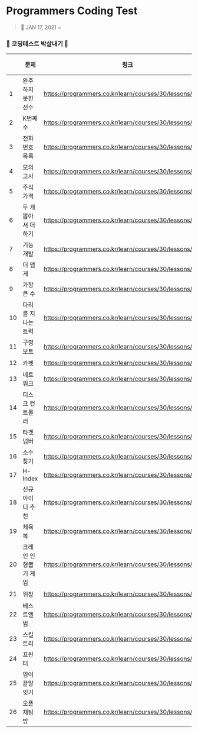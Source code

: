 # Programmers Coding Test
> 📅 JAN 17, 2021 ~

### 👊 코딩테스트 박살내기 👊

| |문제|링크|성공|
|------|---|---|---|
|1|완주하지 못한 선수|https://programmers.co.kr/learn/courses/30/lessons/42576|🟢|
|2|K번째 수|https://programmers.co.kr/learn/courses/30/lessons/42748|🟢|
|3|전화번호 목록|https://programmers.co.kr/learn/courses/30/lessons/42577|🟢|
|4|모의고사|https://programmers.co.kr/learn/courses/30/lessons/42840|🟢|
|5|주식가격|https://programmers.co.kr/learn/courses/30/lessons/42584|🟢|
|6|두 개 뽑아서 더하기|https://programmers.co.kr/learn/courses/30/lessons/68644|🟢|
|7|기능개발|https://programmers.co.kr/learn/courses/30/lessons/42586|🟢|
|8|더 맵게|https://programmers.co.kr/learn/courses/30/lessons/42626|🟢|
|9|가장 큰 수|https://programmers.co.kr/learn/courses/30/lessons/42746|🟢|
|10|다리를 지나는 트럭|https://programmers.co.kr/learn/courses/30/lessons/42583|🟢|
|11|구명보트|https://programmers.co.kr/learn/courses/30/lessons/42885|🟢|
|12|카펫|https://programmers.co.kr/learn/courses/30/lessons/42842|🟢|
|13|네트워크|https://programmers.co.kr/learn/courses/30/lessons/43162|🟢|
|14|디스크 컨트롤러|https://programmers.co.kr/learn/courses/30/lessons/42627|🔴|
|15|타겟 넘버|https://programmers.co.kr/learn/courses/30/lessons/43165|🟢|
|16|소수 찾기|https://programmers.co.kr/learn/courses/30/lessons/42839|🟢|
|17|H-Index|https://programmers.co.kr/learn/courses/30/lessons/42747|🟢|
|18|신규 아이디 추천|https://programmers.co.kr/learn/courses/30/lessons/72410|🟢|
|19|체육복|https://programmers.co.kr/learn/courses/30/lessons/42862|🟢|
|20|크레인 인형뽑기 게임|https://programmers.co.kr/learn/courses/30/lessons/64061|🟢|
|21|위장|https://programmers.co.kr/learn/courses/30/lessons/42578|🟢|
|22|베스트앨범|https://programmers.co.kr/learn/courses/30/lessons/42579|🟢|
|23|스킬트리|https://programmers.co.kr/learn/courses/30/lessons/49993|🟢|
|24|프린터|https://programmers.co.kr/learn/courses/30/lessons/42587|🟡|
|25|영어 끝말잇기|https://programmers.co.kr/learn/courses/30/lessons/12981|🟢|
|26|오픈채팅방|https://programmers.co.kr/learn/courses/30/lessons/42888|🟢|